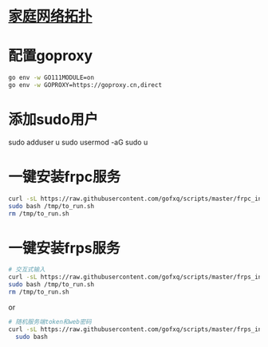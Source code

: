 # [家庭网络拓扑](home_intranet%2Fhome_intranet.md)

# 配置goproxy

```bash
go env -w GO111MODULE=on
go env -w GOPROXY=https://goproxy.cn,direct
```

# 添加sudo用户
sudo adduser u
sudo usermod -aG sudo u

# 一键安装frpc服务
```bash
curl -sL https://raw.githubusercontent.com/gofxq/scripts/master/frpc_install.sh  -o /tmp/to_run.sh
sudo bash /tmp/to_run.sh
rm /tmp/to_run.sh
```

# 一键安装frps服务

```bash
# 交互式输入
curl -sL https://raw.githubusercontent.com/gofxq/scripts/master/frps_install.sh  -o /tmp/to_run.sh
sudo bash /tmp/to_run.sh
rm /tmp/to_run.sh
```

or

```bash
# 随机服务端token和web密码
curl -sL https://raw.githubusercontent.com/gofxq/scripts/master/frps_install.sh | \
  sudo bash 
```
